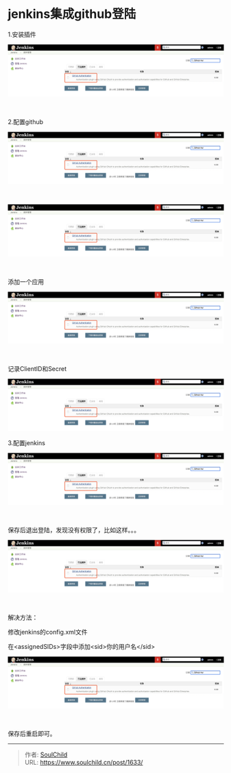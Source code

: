 # jenkins集成github登陆

<!--more-->
1.安装插件

<img src="images/256dcf851f0670bb1e8b393133e1f1ae.png" />

&nbsp;

2.配置github

<img src="images/256dcf851f0670bb1e8b393133e1f1ae.png" />

&nbsp;

<img src="images/256dcf851f0670bb1e8b393133e1f1ae.png" />

&nbsp;

添加一个应用

<img src="images/256dcf851f0670bb1e8b393133e1f1ae.png" />

&nbsp;

记录ClientID和Secret

<img src="images/256dcf851f0670bb1e8b393133e1f1ae.png" />

3.配置jenkins

<img src="images/256dcf851f0670bb1e8b393133e1f1ae.png" />

&nbsp;

保存后退出登陆，发现没有权限了，比如这样。。。

<img src="images/256dcf851f0670bb1e8b393133e1f1ae.png" />

&nbsp;

解决方法：

修改jenkins的config.xml文件

在&lt;assignedSIDs&gt;字段中添加&lt;sid&gt;你的用户名&lt;/sid&gt;

<img src="images/256dcf851f0670bb1e8b393133e1f1ae.png" />

&nbsp;

保存后重启即可。


---

> 作者: [SoulChild](https://www.soulchild.cn)  
> URL: https://www.soulchild.cn/post/1633/  

